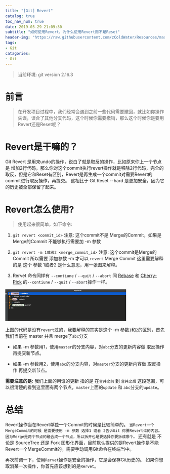 ```yaml
---
title: "[Git] Revert"
catalog: true
toc_nav_num: true
date: 2019-05-29 21:09:30
subtitle: "如何使用Revert，为什么使用Revert而不是Reset"
header-img: "https://raw.githubusercontent.com/zColdWater/Resources/master/Images/man_smoking.jpg"
tags:
- Git
catagories:
- Git
---
```


> 当前环境: git version 2.16.3

前言
=======
> 在开发项目过程中，我们经常会遇到之前一些代码需要撤回，就比如你操作失误，误合了其他分支代码，这个时候你需要撤销，那么这个时候你是要用Revert还是Reset呢？ 


Revert是干嘛的？
=======
Git Revert 是用来undo的操作，说白了就是取反的操作，比如原来你上一个节点是 增加2行代码，那么你对这个commit执行revert操作就是移除2行代码，完全的取反，但是它和Reset有区别，Revert是再生成一个commit对需要Revert的commit进行取反操作，再提交。 这相比于 Git Reset --hard 是更加安全，因为它的历史被全部保留了起来。


Revert怎么使用?
=======

> 使用起来很简单，如下命令:

1. `git revert <commit_id>` 注意: 这个commit不是 Merge的Commit，如果是Merge的Commit 不能够执行需要加 -m 参数


2. `git revert -m 1或者2 <merge_commit_id>` 注意: 这个commit是Merge的Commit 所以需要 添加参数 -m  才可以 `revert` Merge Commit 这里需要解释的是 这个 参数 1或者2 是什么意思，用一张图来解释。

3. Rervet 命令同样有  `--contiune` / `--quit` / `--abort` 同 [Rebase](https://zcoldwater.github.io/blog/article/git/gitcommands4/) 和 [Cherry-Pick](https://zcoldwater.github.io/blog/article/git/gitcommands8/) 的`--contiune` / `--quit` / `--abort`操作一样。

<img src="https://raw.githubusercontent.com/zColdWater/Resources/master/Images/git_revert.png" height="100" />

上图的代码是没有`revert`过的，我要解释的其实是这个 -m 参数`1`和`2`的区别，首先 我们当前在 master 并且 merge了`abc`分支 

* 如果 -m 参数用1，使用`master`的分支内容，对`abc`分支的更新内容做 取反操作 再提交新节点。

* 如果 -m 参数用2，使用`abc`的分支内容，对`master`分支的更新内容做 取反操作 再提交新节点。

**需要注意的是:**  我们上面的用谁的更新 指的是 在`合并之前` 到 `合并之后` 这段范围，可以很清楚的看到这里面有两个节点，`master`上面的`update` 和 `abc`分支的`update`。 



总结
=======
Revert操作当在Revert单独一个Commit的时候是比较简单的。 `当Revert一个MergeCommit的时候 是需要使用 -m 参数 选择1 或者 2告诉Git 你要Revert谁的内容。 因为Merge是两个节点的融合成一个节点，所以拆开也是要选择你要拆成哪个。` 还有就是 不论是 SourceTree 还是 Fork 图形化界面，目前默认提供的是Revert操作是不能Revert一个MergeCommit的。需要手动调用Git命令在终端当中。

再次前调一下，使用`Rervet`操作是安全的操作，它是会保存Git历史的。 如果你想取消某一次操作，你首先应该想到的是`Rervet`。






